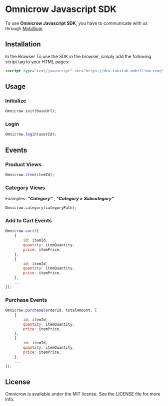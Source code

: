 # Omnicrow Javascript SDK


To use **Omnicrow Javascript SDK**, you have to communicate with us through [Mobillium](http://www.mobillium.com)

## Installation

In the Browser
To use the SDK in the browser, simply add the following script tag to your HTML pages:

```html
<script type="text/javascript" src="https://dev.tubitak.mobillium.com/sdk.js"></script>
```

## Usage

### Initialize

```js
Omnicrow.init(baseUrl);

```

### Login

```js
Omnicrow.login(userId);
```


## Events
### Product Views

```js
Omnicrow.item(itemId);

```

### Category Views

Examples: ***"Category"*** ,  ***"Category > Subcategory"***

```js
Omnicrow.category(categoryPath);
```

### Add to Cart Events

```js
Omnicrow.cart([
    {
        id: itemId,
        quantity: itemQuantity,
        price: itemPrice,
    },
    {
        id: itemId,
        quantity: itemQuantity,
        price: itemPrice,
    },
    ...
]);

```

### Purchase Events

```js
Omnicrow.purchase(orderId, totalAmount, [
    {
        id: itemId,
        quantity: itemQuantity,
        price: itemPrice,
    },
    {
        id: itemId,
        quantity: itemQuantity,
        price: itemPrice,
    },
    ...
]);

```

## License

Omnicrow is available under the MIT license. See the LICENSE file for more info.


